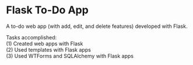 # Flask To-Do App
A to-do web app (with add, edit, and delete features) developed with Flask.

Tasks accomplished:  
(1) Created web apps with Flask  
(2) Used templates with Flask apps  
(3) Used WTForms and SQLAlchemy with Flask apps  
